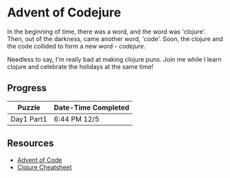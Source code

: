 # Advent of Codejure
In the beginning of time, there was a word, 
and the word was 'clojure'. Then, out of the darkness, 
came another word, 'code'. Soon, the clojure and the 
code collided to form a new word - _codejure_.

Needless to say, I'm really bad at making clojure puns. 
Join me while I learn clojure and celebrate the holidays 
at the same time!

## Progress
| Puzzle | Date-Time Completed |
| --- | --- |
| Day1 Part1 | 6:44 PM 12/5 |


## Resources
- [Advent of Code](https://adventofcode.com/)
- [Clojure Cheatsheet](https://clojure.org/api/cheatsheet)